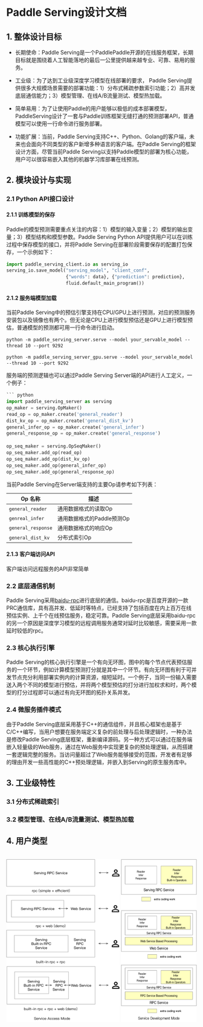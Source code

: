 # Paddle Serving设计文档

## 1. 整体设计目标

- 长期使命：Paddle Serving是一个PaddlePaddle开源的在线服务框架，长期目标就是围绕着人工智能落地的最后一公里提供越来越专业、可靠、易用的服务。

- 工业级：为了达到工业级深度学习模型在线部署的要求，
Paddle Serving提供很多大规模场景需要的部署功能：1）分布式稀疏参数索引功能；2）高并发底层通信能力；3）模型管理、在线A/B流量测试、模型热加载。

- 简单易用：为了让使用Paddle的用户能够以极低的成本部署模型，PaddleServing设计了一套与Paddle训练框架无缝打通的预测部署API，普通模型可以使用一行命令进行服务部署。

- 功能扩展：当前，Paddle Serving支持C++、Python、Golang的客户端，未来也会面向不同类型的客户新增多种语言的客户端。在Paddle Serving的框架设计方面，尽管当前Paddle Serving以支持Paddle模型的部署为核心功能，
用户可以很容易嵌入其他的机器学习库部署在线预测。

## 2. 模块设计与实现

### 2.1 Python API接口设计

#### 2.1.1 训练模型的保存
Paddle的模型预测需要重点关注的内容：1）模型的输入变量；2）模型的输出变量；3）模型结构和模型参数。Paddle Serving Python API提供用户可以在训练过程中保存模型的接口，并将Paddle Serving在部署阶段需要保存的配置打包保存，一个示例如下：
``` python
import paddle_serving_client.io as serving_io
serving_io.save_model("serving_model", "client_conf",
                      {"words": data}, {"prediction": prediction},
                      fluid.default_main_program())
```

#### 2.1.2 服务端模型加载
当前Paddle Serving中的预估引擎支持在CPU/GPU上进行预测，对应的预测服务安装包以及镜像也有两个。但无论是CPU上进行模型预估还是GPU上进行模型预估，普通模型的预测都可用一行命令进行启动。
``` shell
python -m paddle_serving_server.serve --model your_servable_model --thread 10 --port 9292
```
``` shell
python -m paddle_serving_server_gpu.serve --model your_servable_model --thread 10 --port 9292
```
服务端的预测逻辑也可以通过Paddle Serving Server端的API进行人工定义，一个例子：
``` python
``` python
import paddle_serving_server as serving
op_maker = serving.OpMaker()
read_op = op_maker.create('general_reader')
dist_kv_op = op_maker.create('general_dist_kv')
general_infer_op = op_maker.create('general_infer')
general_response_op = op_maker.create('general_response')

op_seq_maker = serving.OpSeqMaker()
op_seq_maker.add_op(read_op)
op_seq_maker.add_op(dist_kv_op)
op_seq_maker.add_op(general_infer_op)
op_seq_maker.add_op(general_response_op)
```

当前Paddle Serving在Server端支持的主要Op请参考如下列表：

<center>

| Op 名称 | 描述 |
|--------------|------|
| `general_reader` | 通用数据格式的读取Op |
| `genreal_infer` | 通用数据格式的Paddle预测Op |
| `general_response` | 通用数据格式的响应Op |
| `general_dist_kv` | 分布式索引Op |

</center>

#### 2.1.3 客户端访问API
客户端访问远程服务的API非常简单


### 2.2 底层通信机制
Paddle Serving采用[baidu-rpc](https://github.com/apache/incubator-brpc)进行底层的通信。baidu-rpc是百度开源的一款PRC通信库，具有高并发、低延时等特点，已经支持了包括百度在内上百万在线预估实例、上千个在线预估服务，稳定可靠。Paddle Serving底层采用baidu-rpc的另一个原因是深度学习模型的远程调用服务通常对延时比较敏感，需要采用一款延时较低的rpc。

### 2.3 核心执行引擎
Paddle Serving的核心执行引擎是一个有向无环图，图中的每个节点代表预估服务的一个环节，例如计算模型预测打分就是其中一个环节。有向无环图有利于可并发节点充分利用部署实例内的计算资源，缩短延时。一个例子，当同一份输入需要送入两个不同的模型进行预估，并将两个模型预估的打分进行加权求和时，两个模型的打分过程即可以通过有向无环图的拓扑关系并发。

### 2.4 微服务插件模式
由于Paddle Serving底层采用基于C++的通信组件，并且核心框架也是基于C/C++编写，当用户想要在服务端定义复杂的前处理与后处理逻辑时，一种办法是修改Paddle Serving底层框架，重新编译源码。另一种方式可以通过在服务端嵌入轻量级的Web服务，通过在Web服务中实现更复杂的预处理逻辑，从而搭建一套逻辑完整的服务。当访问量超过了Web服务能够接受的范围，开发者有足够的理由开发一些高性能的C++预处理逻辑，并嵌入到Serving的原生服务库中。

## 3. 工业级特性

### 3.1 分布式稀疏索引

### 3.2 模型管理、在线A/B流量测试、模型热加载

## 4. 用户类型
<p align="center">
    <br>
<img src='user_groups.png' width = "300" height = "430">
  
<img src='coding_mode.png' width = "200" height = "430">
    <br>
<p>


